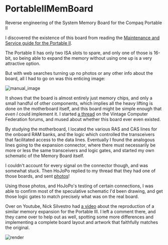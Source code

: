 # PortableIIMemBoard
Reverse engineering of the System Memory Board for the Compaq Portable II

I discovered the existence of this board from reading the 
[Maintenance and Service guide for the Portable II](https://minuszerodegrees.net/manuals/Compaq/Compaq%20Portable%20II%20-%20Maintenance%20and%20Service%20Guide.pdf). 

The Portable II has only two ISA slots to spare, and only one of those is 16-bit, so being able to expand the memory without using one up is a very attractive option.

But with web searches turning up no photos or any other info about the board, all I had to go on was this enticing image:

![manual_image](https://github.com/btb/PortableIIMemBoard/assets/149551/8caa59ac-5f61-4fac-9d43-a98e400a5695)

It shows that the board is almost entirely just memory chips, and only a small handful of other components, 
which implies all the heavy lifting is done on the motherboard itself, and this board might be simple enough 
that _even I_ could implement it. I started 
[a thread](https://forum.vcfed.org/index.php?threads/compaq-portable-ii-recreating-the-512-1536-kbyte-system-memory-board-104176-001.1247283/) 
on the Vintage Computer Federation forums, and mused 
about whether this board ever even existed.

By studying the motherboard, I located the various RAS and CAS lines for the onboard RAM banks, 
and the logic which controlled the transceivers that facilitated access to the data lines. 
Eventually I found the analogous lines going to the expansion connector, 
where there must necessarily be more or less the same transceivers and logic gates, and started my own schematic of the Memory Board itself.

I couldn't account for every signal on the connector though, and was somewhat stuck. Then HoJoPo replied to my thread that they had one of those boards, and sent [photos](photos/)! 

Using those photos, and HoJoPo's testing of certain connections, I was able to confirm most of the speculative schematic I'd been drawing, and get those logic gates to match precisely what was on the real board. 

Over on Youtube, Nick Silvestro had [a video](https://www.youtube.com/watch?v=IMVrAlZOAtU) about the reproduction of a similar memory expansion for the Portable III. I left a comment there, and they came over to help out as well, spotting some more differences and implementing a complete board layout and artwork that faithfully matches the original.

![render](https://github.com/btb/PortableIIMemBoard/assets/149551/e07547b9-84e4-47d6-9307-5962e177f68f)

